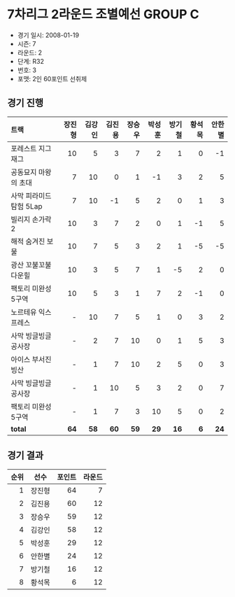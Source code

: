# 7차리그 2라운드 조별예선 GROUP C

- 경기 일시: 2008-01-19
- 시즌: 7
- 라운드: 2
- 단계: R32
- 번호: 3
- 포맷: 2인 60포인트 선취제





## 경기 진행

| 트랙 | 장진형 | 김강인 | 김진용 | 장승우 | 박성훈 | 방기철 | 황석목 | 안한별 |
|:---|---:|---:|---:|---:|---:|---:|---:|---:|
| 포레스트 지그재그 | 10 | 5 | 3 | 7 | 2 | 1 | 0 | -1 |
| 공동묘지 마왕의 초대 | 7 | 10 | 0 | 1 | -1 | 3 | 2 | 5 |
| 사막 피라미드 탐험 5Lap | 7 | 10 | -1 | 5 | 2 | 0 | 1 | 3 |
| 빌리지 손가락 2 | 10 | 3 | 7 | 2 | 0 | 1 | -1 | 5 |
| 해적 숨겨진 보물 | 10 | 7 | 5 | 3 | 2 | 1 | -5 | -5 |
| 광산 꼬불꼬불 다운힐 | 10 | 3 | 5 | 7 | 1 | -5 | 2 | 0 |
| 팩토리 미완성 5구역 | 10 | 5 | 3 | 1 | 7 | 2 | -1 | 0 |
| 노르테유 익스프레스 | - | 10 | 7 | 5 | 1 | 0 | 3 | 2 |
| 사막 빙글빙글 공사장 | - | 2 | 7 | 10 | 0 | 1 | 5 | 3 |
| 아이스 부서진 빙산 | - | 1 | 7 | 10 | 2 | 5 | 0 | 3 |
| 사막 빙글빙글 공사장 | - | 1 | 10 | 5 | 3 | 2 | 0 | 7 |
| 팩토리 미완성 5구역 | - | 1 | 7 | 3 | 10 | 5 | 0 | 2 |
| __total__ | __64__ | __58__ | __60__ | __59__ | __29__ | __16__ | __6__ | __24__ |




## 경기 결과

| 순위 | 선수 | 포인트 | 라운드 |
|---:|:---:|---:|---:|
| 1 | 장진형 | 64 | 7 |
| 2 | 김진용 | 60 | 12 |
| 3 | 장승우 | 59 | 12 |
| 4 | 김강인 | 58 | 12 |
| 5 | 박성훈 | 29 | 12 |
| 6 | 안한별 | 24 | 12 |
| 7 | 방기철 | 16 | 12 |
| 8 | 황석목 | 6 | 12 |

